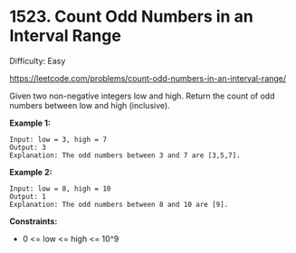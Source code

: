 # 1523. Count Odd Numbers in an Interval Range

Difficulty: Easy

https://leetcode.com/problems/count-odd-numbers-in-an-interval-range/

Given two non-negative integers low and high. Return the count of odd numbers between low and high (inclusive).

**Example 1:**
```
Input: low = 3, high = 7
Output: 3
Explanation: The odd numbers between 3 and 7 are [3,5,7].
```

**Example 2:**
```
Input: low = 8, high = 10
Output: 1
Explanation: The odd numbers between 8 and 10 are [9].
```

**Constraints:**

* 0 <= low <= high <= 10^9
